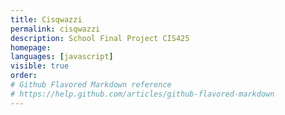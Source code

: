 ```yaml
---
title: Cisqwazzi
permalink: cisqwazzi
description: School Final Project CIS425 
homepage: 
languages: [javascript]
visible: true
order: 
# Github Flavored Markdown reference
# https://help.github.com/articles/github-flavored-markdown
---
```



